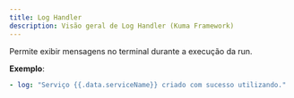 ```yaml
---
title: Log Handler
description: Visão geral de Log Handler (Kuma Framework)
---
```


Permite exibir mensagens no terminal durante a execução da run.


**Exemplo**:
```yaml
- log: "Serviço {{.data.serviceName}} criado com sucesso utilizando."
```